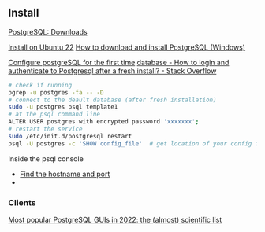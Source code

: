 ## Install

[PostgreSQL: Downloads](https://www.postgresql.org/download/)

[Install on Ubuntu 22](https://www.digitalocean.com/community/tutorials/how-to-install-postgresql-on-ubuntu-22-04-quickstart)
[How to download and install PostgreSQL (Windows)](https://commandprompt.com/education/how-to-download-and-install-postgresql/)


[Configure postgreSQL for the first time](https://stackoverflow.com/questions/1471571/how-to-configure-postgresql-for-the-first-time)
[database - How to login and authenticate to Postgresql after a fresh install? - Stack Overflow](https://stackoverflow.com/questions/2172569/how-to-login-and-authenticate-to-postgresql-after-a-fresh-install)


```bash
# check if running
pgrep -u postgres -fa -- -D
# connect to the deault database (after fresh installation)
sudo -u postgres psql template1
# at the psql command line
ALTER USER postgres with encrypted password 'xxxxxxx';
# restart the service
sudo /etc/init.d/postgresql restart
psql -U postgres -c 'SHOW config_file'  # get location of your config files
```

Inside the psql console
- [Find the hostname and port](https://stackoverflow.com/questions/5598517/find-the-host-name-and-port-using-psql-commands)
- 

### Clients

[Most popular PostgreSQL GUIs in 2022: the (almost) scientific list](https://blog.forestadmin.com/best-postgres-gui/)
